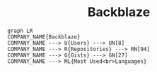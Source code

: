 <h1 align="center">Backblaze</h1>

```mermaid
graph LR
COMPANY_NAME{Backblaze}
COMPANY_NAME ---> U{Users} ---> UN[8]
COMPANY_NAME ---> R{Repositories} ---> RN[94]
COMPANY_NAME ---> G{Gists} ---> GN[27]
COMPANY_NAME ---> ML{Most Used<br>Languages}
```
